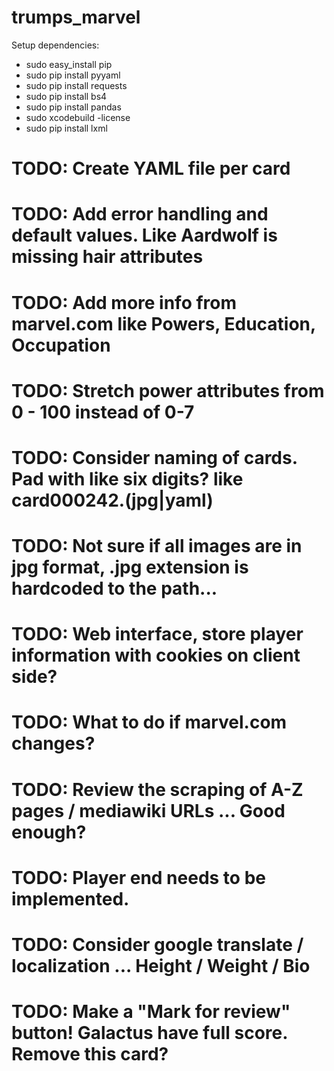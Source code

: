# trumps_marvel


Setup dependencies:
 - sudo easy_install pip
 - sudo pip install pyyaml
 - sudo pip install requests
 - sudo pip install bs4
 - sudo pip install pandas
 - sudo xcodebuild -license
 - sudo pip install lxml



 # TODO: Create YAML file per card
 # TODO: Add error handling and default values. Like Aardwolf is missing hair attributes
 # TODO: Add more info from marvel.com like Powers, Education, Occupation
 # TODO: Stretch power attributes from 0 - 100 instead of 0-7
 # TODO: Consider naming of cards. Pad with like six digits? like card000242.(jpg|yaml)
 # TODO: Not sure if all images are in jpg format, .jpg extension is hardcoded to the path...
 # TODO: Web interface, store player information with cookies on client side?
 # TODO: What to do if marvel.com changes?
 # TODO: Review the scraping of A-Z pages / mediawiki URLs ... Good enough?
 # TODO: Player end needs to be implemented.
 # TODO: Consider google translate / localization ... Height / Weight / Bio
 # TODO: Make a "Mark for review" button! Galactus have full score. Remove this card?
